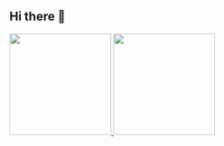 ## Hi there 👋

<p align="left">
  <a href="https://github.com/fslmc">
      <img height="180em" src="https://github-readme-stats-eight-theta.vercel.app/apiusername=fslmc&show_icons=true&theme=algolia&include_all_commits=true&count_private=true"/>
  <img height="180em" src="https://github-readme-stats-eight-theta.vercel.app/api/top-langs/?username=fslmc&layout=compact&theme=algolia"/>
  </a>
</p>

<!--
**fslmc/fslmc** is a ✨ _special_ ✨ repository because its `README.md` (this file) appears on your GitHub profile.

Here are some ideas to get you started:

- 🔭 I’m currently working on ...
- 🌱 I’m currently learning ...
- 👯 I’m looking to collaborate on ...
- 🤔 I’m looking for help with ...
- 💬 Ask me about ...
- 📫 How to reach me: ...
- 😄 Pronouns: ...
- ⚡ Fun fact: ...
-->
